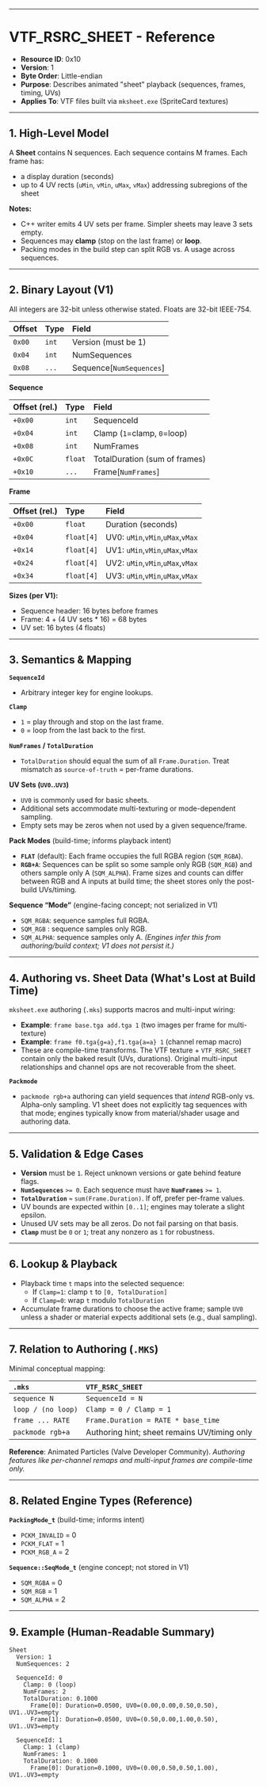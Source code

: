 ﻿-----

# VTF\_RSRC\_SHEET - Reference

  - **Resource ID**: 0x10
  - **Version**: 1
  - **Byte Order**: Little-endian
  - **Purpose**: Describes animated "sheet" playback (sequences, frames, timing, UVs)
  - **Applies To**: VTF files built via `mksheet.exe` (SpriteCard textures)

-----

## 1\. High-Level Model

A **Sheet** contains N sequences. Each sequence contains M frames. Each frame has:

  - a display duration (seconds)
  - up to 4 UV rects (`uMin`, `vMin`, `uMax`, `vMax`) addressing subregions of the sheet

**Notes:**

  - C++ writer emits 4 UV sets per frame. Simpler sheets may leave 3 sets empty.
  - Sequences may **clamp** (stop on the last frame) or **loop**.
  - Packing modes in the build step can split RGB vs. A usage across sequences.

-----

## 2\. Binary Layout (V1)

All integers are 32-bit unless otherwise stated. Floats are 32-bit IEEE-754.

| Offset | Type | Field |
| :--- | :--- | :--- |
| `0x00` | `int` | Version (must be 1) |
| `0x04` | `int` | NumSequences |
| `0x08` | `...` | Sequence[`NumSequences`] |

**Sequence**

| Offset (rel.) | Type | Field |
| :--- | :--- | :--- |
| `+0x00` | `int` | SequenceId |
| `+0x04` | `int` | Clamp (`1`=clamp, `0`=loop) |
| `+0x08` | `int` | NumFrames |
| `+0x0C` | `float` | TotalDuration (sum of frames) |
| `+0x10` | `...` | Frame[`NumFrames`] |

**Frame**

| Offset (rel.) | Type | Field |
| :--- | :--- | :--- |
| `+0x00` | `float` | Duration (seconds) |
| `+0x04` | `float[4]` | UV0: `uMin`,`vMin`,`uMax`,`vMax` |
| `+0x14` | `float[4]` | UV1: `uMin`,`vMin`,`uMax`,`vMax` |
| `+0x24` | `float[4]` | UV2: `uMin`,`vMin`,`uMax`,`vMax` |
| `+0x34` | `float[4]` | UV3: `uMin`,`vMin`,`uMax`,`vMax` |

**Sizes (per V1):**

  - Sequence header: 16 bytes before frames
  - Frame: 4 + (4 UV sets \* 16) = 68 bytes
  - UV set: 16 bytes (4 floats)

-----

## 3\. Semantics & Mapping

**`SequenceId`**

  - Arbitrary integer key for engine lookups.

**`Clamp`**

  - `1` = play through and stop on the last frame.
  - `0` = loop from the last back to the first.

**`NumFrames` / `TotalDuration`**

  - `TotalDuration` should equal the sum of all `Frame.Duration`. Treat mismatch as `source-of-truth` = per-frame durations.

**UV Sets (`UV0`..`UV3`)**

  - `UV0` is commonly used for basic sheets.
  - Additional sets accommodate multi-texturing or mode-dependent sampling.
  - Empty sets may be zeros when not used by a given sequence/frame.

**Pack Modes** (build-time; informs playback intent)

  - **`FLAT`** (default): Each frame occupies the full RGBA region (`SQM_RGBA`).
  - **`RGB+A`**: Sequences can be split so some sample only RGB (`SQM_RGB`) and others sample only A (`SQM_ALPHA`). Frame sizes and counts can differ between RGB and A inputs at build time; the sheet stores only the post-build UVs/timing.

**Sequence “Mode”** (engine-facing concept; not serialized in V1)

  - `SQM_RGBA`: sequence samples full RGBA.
  - `SQM_RGB` : sequence samples only RGB.
  - `SQM_ALPHA`: sequence samples only A.
    *(Engines infer this from authoring/build context; V1 does not persist it.)*

-----

## 4\. Authoring vs. Sheet Data (What's Lost at Build Time)

`mksheet.exe` authoring (`.mks`) supports macros and multi-input wiring:

  - **Example**: `frame base.tga add.tga 1` (two images per frame for multi-texture)
  - **Example**: `frame f0.tga{g=a},f1.tga{a=a} 1` (channel remap macro)
  - These are compile-time transforms. The VTF texture + `VTF_RSRC_SHEET` contain only the baked result (UVs, durations). Original multi-input relationships and channel ops are not recoverable from the sheet.

**`Packmode`**

  - `packmode rgb+a` authoring can yield sequences that *intend* RGB-only vs. Alpha-only sampling. V1 sheet does not explicitly tag sequences with that mode; engines typically know from material/shader usage and authoring data.

-----

## 5\. Validation & Edge Cases

  - **Version** must be `1`. Reject unknown versions or gate behind feature flags.
  - **`NumSequences`** `>= 0`. Each sequence must have **`NumFrames`** `>= 1`.
  - **`TotalDuration`** `≈` `sum(Frame.Duration)`. If off, prefer per-frame values.
  - UV bounds are expected within `[0..1]`; engines may tolerate a slight epsilon.
  - Unused UV sets may be all zeros. Do not fail parsing on that basis.
  - **`Clamp`** must be `0` or `1`; treat any nonzero as `1` for robustness.

-----

## 6\. Lookup & Playback

  - Playback time `t` maps into the selected sequence:
      - If `Clamp=1`: clamp `t` to `[0, TotalDuration]`
      - If `Clamp=0`: wrap `t` modulo `TotalDuration`
  - Accumulate frame durations to choose the active frame; sample `UV0` unless a shader or material expects additional sets (e.g., dual sampling).

-----

## 7\. Relation to Authoring (`.MKS`)

Minimal conceptual mapping:

| `.mks` | `VTF_RSRC_SHEET` |
| :--- | :--- |
| `sequence N` | `SequenceId = N` |
| `loop / (no loop)` | `Clamp = 0 / Clamp = 1` |
| `frame ... RATE` | `Frame.Duration = RATE * base_time` |
| `packmode rgb+a` | Authoring hint; sheet remains UV/timing only |

**Reference**: Animated Particles (Valve Developer Community).
*Authoring features like per-channel remaps and multi-input frames are compile-time only.*

-----

## 8\. Related Engine Types (Reference)

**`PackingMode_t`** (build-time; informs intent)

  - `PCKM_INVALID` = 0
  - `PCKM_FLAT` = 1
  - `PCKM_RGB_A` = 2

**`Sequence::SeqMode_t`** (engine concept; not stored in V1)

  - `SQM_RGBA` = 0
  - `SQM_RGB` = 1
  - `SQM_ALPHA` = 2

-----

## 9\. Example (Human-Readable Summary)

```
Sheet
  Version: 1
  NumSequences: 2

  SequenceId: 0
    Clamp: 0 (loop)
    NumFrames: 2
    TotalDuration: 0.1000
      Frame[0]: Duration=0.0500, UV0=(0.00,0.00,0.50,0.50), UV1..UV3=empty
      Frame[1]: Duration=0.0500, UV0=(0.50,0.00,1.00,0.50), UV1..UV3=empty

  SequenceId: 1
    Clamp: 1 (clamp)
    NumFrames: 1
    TotalDuration: 0.1000
      Frame[0]: Duration=0.1000, UV0=(0.00,0.50,0.50,1.00), UV1..UV3=empty
```
